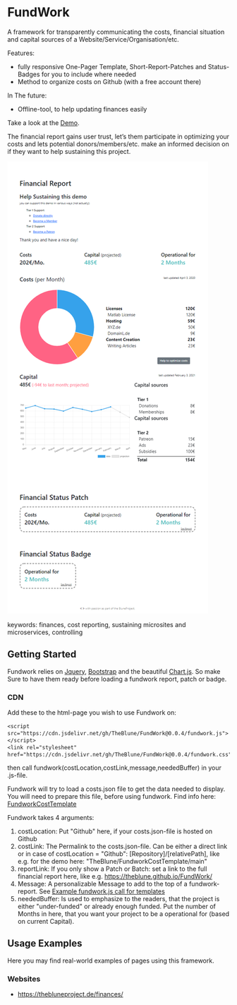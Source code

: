 # FundWork
 A framework for transparently communicating the costs, financial situation and capital sources of a Website/Service/Organisation/etc.

 Features:

 - fully responsive One-Pager Template, Short-Report-Patches and Status-Badges for you to include where needed
 - Method to organize costs on Github (with a free account there)

 In The future:
 - Offline-tool, to help updating finances easily

Take a look at the [Demo](https://theblune.github.io/FundWork/).

The financial report gains user trust, let’s them participate in optimizing your costs and lets potential donors/members/etc. make an informed decision on if they want to help sustaining this project.

![Image of the Full Report](https://github.com/TheBlune/FundWork/blob/5385f20bf162f480c55fde7553e8c69ae2ca4bf4/docs/demo-image.png)

 keywords: finances, cost reporting, sustaining microsites and microservices, controlling

## Getting Started
Fundwork relies on [Jquery](https://jquery.com/), [Bootstrap](https://getbootstrap.com/) and the beautiful [Chart.js](https://www.chartjs.org/). So make Sure to have them ready before loading a fundwork report, patch or badge.

### CDN
Add these to the html-page you wish to use Fundwork on:

    <script src="https://cdn.jsdelivr.net/gh/TheBlune/FundWork@0.0.4/fundwork.js"></script>
    <link rel="stylesheet" href="https://cdn.jsdelivr.net/gh/TheBlune/FundWork@0.0.4/fundwork.css">

then call
  fundwork(costLocation,costLink,message,neededBuffer)
in your .js-file.

Fundwork will try to load a costs.json file to get the data needed to display. You will need to prepare this file, before using fundwork. Find info here:  [FundworkCostTemplate](https://github.com/TheBlune/FundworkCostTemplate)

Fundwork takes 4 arguments:

1. costLocation: Put "Github" here, if your costs.json-file is hosted on Github
2. costLink: The Permalink to the costs.json-file. Can be either a direct link or in case of costLocation = "Github":  [Repository]/[relativePath], like e.g. for the demo here: "TheBlune/FundworkCostTemplate/main"
3. reportLink: If you only show a Patch or Batch: set a link to the full financial report here, like e.g. https://theblune.github.io/FundWork/ 
4. Message: A personalizable Message to add to the top of a fundwork-report. See [Example fundwork.js call for templates](https://github.com/TheBlune/FundWork/blob/8c8cef6722daf90d903f8a8abe49ae581e295357/docs/script.js)
5. neededBuffer: Is used to emphasize to the readers, that the project is either "under-funded" or already enough funded. Put the number of Months in here, that you want your project to be a operational for (based on current Capital).

## Usage Examples 
Here you may find real-world examples of pages using this framework.
### Websites
- https://thebluneproject.de/finances/
